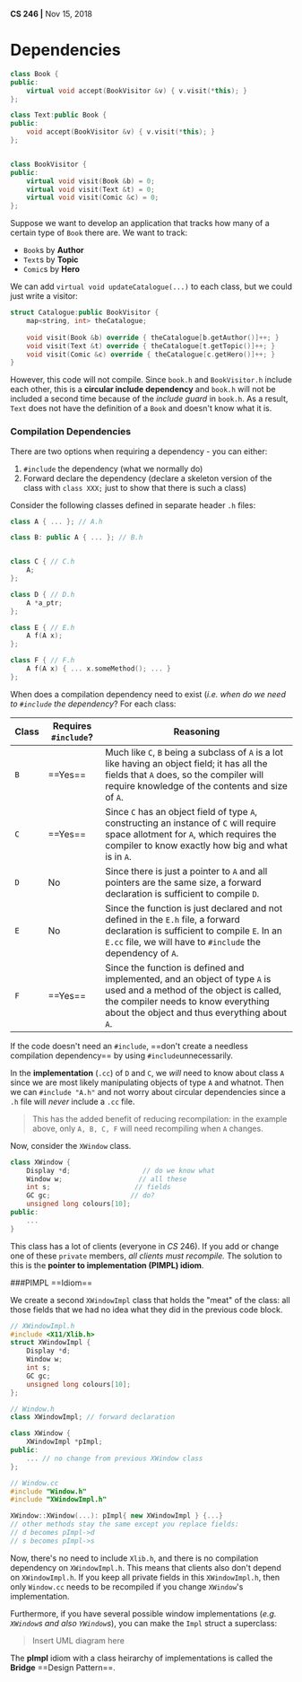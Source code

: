 __CS 246 |__ Nov 15, 2018

# Dependencies

```cpp
class Book {
public:
    virtual void accept(BookVisitor &v) { v.visit(*this); }
};

class Text:public Book {
public:
    void accept(BookVisitor &v) { v.visit(*this); }
};


class BookVisitor {
public:
    virtual void visit(Book &b) = 0;
    virtual void visit(Text &t) = 0;
    virtual void visit(Comic &c) = 0;
};
```

Suppose we want to develop an application that tracks how many of a certain type of `Book` there are. We want to track:

- `Book`s by __Author__
- `Text`s by __Topic__
- `Comic`s by __Hero__

We can add `virtual void updateCatalogue(...)` to each class, but we could just write a visitor:

```cpp
struct Catalogue:public BookVisitor {
    map<string, int> theCatalogue;
    
    void visit(Book &b) override { theCatalogue[b.getAuthor()]++; }
    void visit(Text &t) override { theCatalogue[t.getTopic()]++; }
    void visit(Comic &c) override { theCatalogue[c.getHero()]++; }
}
```

However, this code will not compile. Since `book.h` and `BookVisitor.h` include each other, this is a __circular include dependency__ and `book.h` will not be included a second time because of the _include guard_  in `book.h`. As a result, `Text` does not have the definition of a `Book` and doesn't know what it is.

### Compilation Dependencies

There are two options when requiring a dependency - you can either:

1. `#include` the dependency (what we normally do)
2. Forward declare the dependency (declare a skeleton version of the class with `class XXX;` just to show that there is such a class)

Consider the following classes defined in separate header `.h` files:

```cpp
class A { ... }; // A.h

class B: public A { ... }; // B.h


class C { // C.h
    A;
};

class D { // D.h
    A *a_ptr;
};

class E { // E.h
    A f(A x); 
};

class F { // F.h
    A f(A x) { ... x.someMethod(); ... }
};
```

When does a compilation dependency need to exist (_i.e. when do we need to `#include` the dependency_? For each class:

| Class | Requires `#include`? | Reasoning                                                    |
| ----- | -------------------- | ------------------------------------------------------------ |
| `B`   | ==Yes==              | Much like `C`, `B` being a subclass of  `A` is a lot like having an object field; it has all the fields that `A` does, so the compiler will require knowledge of the contents and size of `A`. |
| `C`   | ==Yes==              | Since `C` has an object field of type `A`, constructing an instance of `C` will require space allotment for `A`, which requires the compiler to know exactly how big and what is in `A`. |
| `D`   | No                   | Since there is just a pointer to `A` and all pointers are the same size, a forward declaration is sufficient to compile `D`. |
| `E`   | No                   | Since the function is just declared and not defined in the `E.h` file, a forward declaration is sufficient to compile `E`. In an `E.cc` file, we will have to `#include` the dependency of `A`. |
| `F`   | ==Yes==              | Since the function is defined and implemented, and an object of type `A` is used and a method of the object is called, the compiler needs to know everything about the object and thus everything about `A`. |

If the code doesn't need an `#include`, ==don't create a needless compilation dependency== by using `#include`unnecessarily. 

In the __implementation__ (`.cc`) of `D` and `C`, we _will_ need to know about class `A` since we are most likely manipulating objects of type `A` and whatnot. Then we can `#include "A.h"` and not worry about circular dependencies since a `.h` file will _never_ include a `.cc` file.

> This has the added benefit of reducing recompilation: in the example above, only `A, B, C, F` will need recompiling when `A` changes.



Now, consider the `XWindow` class.

```cpp
class XWindow {
    Display *d;                  // do we know what
    Window w;                   // all these 
    int s;                     // fields
    GC gc;                    // do?
    unsigned long colours[10];
public:
    ...
}
```

This class has a lot of clients (everyone in  $CS \ 246$). If you add or change one of these `private` members, _all clients must recompile._ The solution to this is the __pointer to implementation (PIMPL) idiom__.

###PIMPL ==Idiom==

We create a second `XWindowImpl` class that holds the "meat" of the class: all those fields that we had no idea what they did in the previous code block.

```cpp
// XWindowImpl.h
#include <X11/Xlib.h>
struct XWindowImpl {
    Display *d;
    Window w;
    int s;
    GC gc;
    unsigned long colours[10];
};

// Window.h
class XWindowImpl; // forward declaration

class XWindow {
    XWindowImpl *pImpl;
public:
    ... // no change from previous XWindow class
};

// Window.cc
#include "Window.h"
#include "XWindowImpl.h"

XWindow::XWindow(...): pImpl{ new XWindowImpl } {...}
// other methods stay the same except you replace fields:
// d becomes pImpl->d
// s becomes pImpl->s
```

Now, there's no need to include `Xlib.h`, and there is no compilation dependency on `XWindowImpl.h`. This means that clients also don't depend on `XWindowImpl.h`. If you keep all private fields in this `XWindowImpl.h`, then only `Window.cc` needs to be recompiled if you change `XWindow`'s implementation.


Furthermore, if you have several possible window implementations (_e.g. `XWindow`s and also `YWindow`s_), you can make the `Impl` struct a superclass:

> Insert UML diagram here

The __pImpl__ idiom with a class heirarchy of implementations is called the __Bridge__ ==Design Pattern==.           

